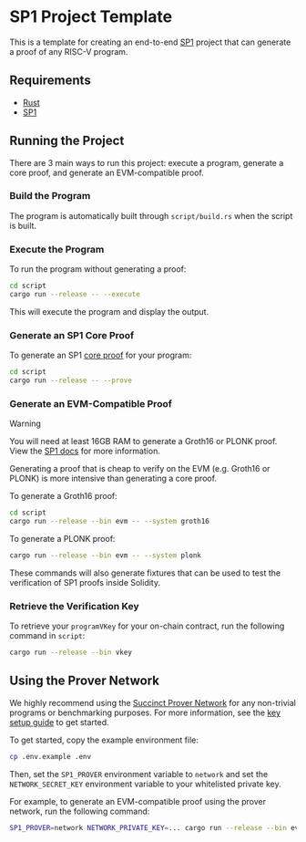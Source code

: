 # SP1 Project Template

This is a template for creating an end-to-end [SP1](https://github.com/succinctlabs/sp1) project
that can generate a proof of any RISC-V program.

## Requirements

- [Rust](https://rustup.rs/)
- [SP1](https://docs.succinct.xyz/docs/sp1/getting-started/install)

## Running the Project

There are 3 main ways to run this project: execute a program, generate a core proof, and
generate an EVM-compatible proof.

### Build the Program

The program is automatically built through `script/build.rs` when the script is built.

### Execute the Program

To run the program without generating a proof:

```sh
cd script
cargo run --release -- --execute
```

This will execute the program and display the output.

### Generate an SP1 Core Proof

To generate an SP1 [core proof](https://docs.succinct.xyz/docs/sp1/generating-proofs/proof-types#core-default) for your program:

```sh
cd script
cargo run --release -- --prove
```

### Generate an EVM-Compatible Proof

> [!WARNING]
> You will need at least 16GB RAM to generate a Groth16 or PLONK proof. View the [SP1 docs](https://docs.succinct.xyz/docs/sp1/getting-started/hardware-requirements#local-proving) for more information.

Generating a proof that is cheap to verify on the EVM (e.g. Groth16 or PLONK) is more intensive than generating a core proof.

To generate a Groth16 proof:

```sh
cd script
cargo run --release --bin evm -- --system groth16
```

To generate a PLONK proof:

```sh
cargo run --release --bin evm -- --system plonk
```

These commands will also generate fixtures that can be used to test the verification of SP1 proofs
inside Solidity.

### Retrieve the Verification Key

To retrieve your `programVKey` for your on-chain contract, run the following command in `script`:

```sh
cargo run --release --bin vkey
```

## Using the Prover Network

We highly recommend using the [Succinct Prover Network](https://docs.succinct.xyz/docs/network/introduction) for any non-trivial programs or benchmarking purposes. For more information, see the [key setup guide](https://docs.succinct.xyz/docs/network/developers/key-setup) to get started.

To get started, copy the example environment file:

```sh
cp .env.example .env
```

Then, set the `SP1_PROVER` environment variable to `network` and set the `NETWORK_SECRET_KEY`
environment variable to your whitelisted private key.

For example, to generate an EVM-compatible proof using the prover network, run the following
command:

```sh
SP1_PROVER=network NETWORK_PRIVATE_KEY=... cargo run --release --bin evm
```
